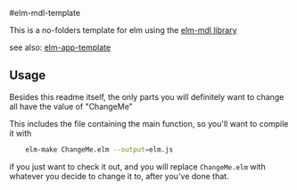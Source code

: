 #elm-mdl-template

This is a no-folders template for elm using the [elm-mdl library](https://github.com/debois/elm-mdl)

see also: [elm-app-template](https://github.com/Ryan1729/elm-app-template)

## Usage

Besides this readme itself, the only parts you will definitely want to change all have the value of "ChangeMe"

This includes the file containing the main function, so you'll want to compile it with

```bash
    elm-make ChangeMe.elm --output=elm.js
```

if you just want to check it out, and you will replace `ChangeMe.elm` with whatever you decide to change it to, after you've done that. 
